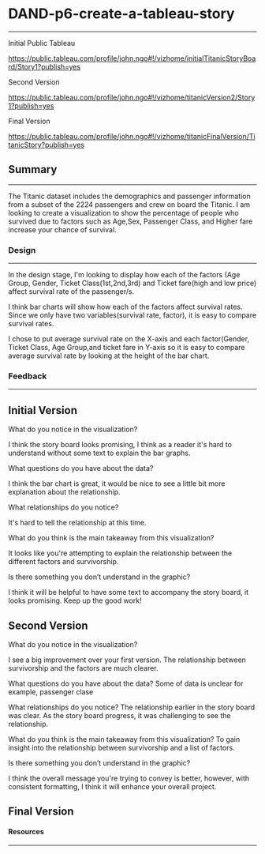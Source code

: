 # DAND-p6-create-a-tableau-story
----------------------------------------

Initial Public Tableau

https://public.tableau.com/profile/john.ngo#!/vizhome/initialTitanicStoryBoard/Story1?publish=yes

Second Version

https://public.tableau.com/profile/john.ngo#!/vizhome/titanicVersion2/Story1?publish=yes

Final Version

https://public.tableau.com/profile/john.ngo#!/vizhome/titanicFinalVersion/TitanicStory?publish=yes

## Summary
-----------
The Titanic dataset includes the demographics and passenger information from a subset of the 2224 passengers and crew on board the Titanic. I am looking to create a visualization to show the percentage of people who survived due to factors such as Age,Sex, Passenger Class, and Higher fare increase your chance of survival.

### Design
----------
In the design stage, I'm looking to display how each of the factors (Age Group, Gender, Ticket Class(1st,2nd,3rd) and Ticket fare(high and low price) affect survival rate of the passenger/s.

I think bar charts will show how each of the factors affect survival rates. Since we only have two variables(survival rate, factor), it is easy to compare survival rates.

I chose to put average survival rate on the X-axis and each factor(Gender, Ticket Class, Age Group,and ticket fare in Y-axis so it is easy to compare average survival rate by looking at the height of the bar chart.

### Feedback
------------

Initial Version
---------------
What do you notice in the visualization?

I think the story board looks promising, I think as a reader it's hard to understand without some text to explain the bar graphs.

What questions do you have about the data?

I think the bar chart is great, it would be nice to see a little bit more explanation
about the relationship.

What relationships do you notice?

It's hard to tell the relationship at this time.

What do you think is the main takeaway from this visualization?

It looks like you're attempting to explain the relationship between the different factors and survivorship.

Is there something you don’t understand in the graphic?

I think it will be helpful to have some text to accompany the story board, it looks promising. Keep up the good work!

Second Version
--------------
What do you notice in the visualization?

I see a big improvement over your first version. The relationship between survivorship and the factors are much clearer.

What questions do you have about the data?
Some of data is unclear for example, passenger clase

What relationships do you notice?
The relationship earlier in the story board was clear. As the story board progress,
it was challenging to see the relationship.

What do you think is the main takeaway from this visualization?
To gain insight into the relationship between survivorship and a list of factors.

Is there something you don’t understand in the graphic?

I think the overall message you're trying to convey is better, however, with 
consistent formatting, I think it will enhance your overall project. 


Final Version
-------------


#### Resources
------------